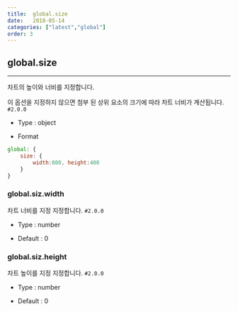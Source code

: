 ```yaml
---
title:  global.size
date:   2018-05-14
categories: ["latest","global"]
order: 3
---
```


## global.size
---

차트의 높이와 너비를 지정합니다.

이 옵션을 지정하지 않으면 첨부 된 상위 요소의 크기에 따라 차트 너비가 계산됩니다. `#2.0.0`

* Type : object

* Format
```javascript
global: {
	size: { 
		width:800, height:400
	}
}
```

### global.siz.width 

차트 너비를 지정 지정합니다. `#2.0.0`

* Type : number

* Default : 0

### global.siz.height

차트 높이를 지정 지정합니다. `#2.0.0`

* Type : number

* Default : 0
